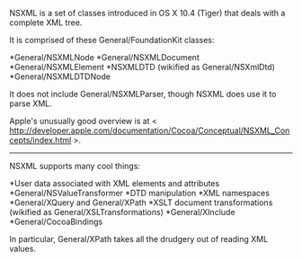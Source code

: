NSXML is a set of classes introduced in OS X 10.4 (Tiger) that deals with a complete XML tree.

It is comprised of these General/FoundationKit classes:

*General/NSXMLNode
*General/NSXMLDocument
*General/NSXMLElement
*NSXMLDTD (wikified as General/NSXmlDtd)
*General/NSXMLDTDNode

It does not include General/NSXMLParser, though NSXML does use it to parse XML.

Apple's unusually good overview is at < http://developer.apple.com/documentation/Cocoa/Conceptual/NSXML_Concepts/index.html >.

----

NSXML supports many cool things:

*User data associated with XML elements and attributes
*General/NSValueTransformer
*DTD manipulation
*XML namespaces
*General/XQuery and General/XPath
*XSLT document transformations (wikified as General/XSLTransformations)
*General/XInclude
*General/CocoaBindings


In particular, General/XPath takes all the drudgery out of reading XML values.